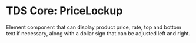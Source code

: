 # TDS Core: PriceLockup

Element component that can display product price, rate, top and bottom text if necessary, along with a dollar sign that can be adjusted left and right.
